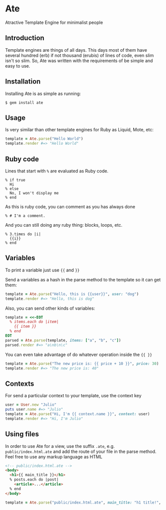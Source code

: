 Ate
====

Atractive Template Engine for minimalist people

## Introduction

Template engines are things of all days. This days most of them have several hundred (erb) if not thousand (erubis) of lines of code, even slim isn't so slim. So, Ate was written with the requirements of be simple and easy to use.

## Installation

Installing Ate is as simple as running:

```
$ gem install ate
```

Usage
-----

Is very similar than other template engines for Ruby as Liquid, Mote, etc:

```ruby
template = Ate.parse("Hello World")
template.render #=> "Hello World"
```

## Ruby code

Lines that start with `%` are evaluated as Ruby code.

```
% if true
  Hi
% else
  No, I won't display me
% end
```

As this is ruby code, you can comment as you has always done

```
% # I'm a comment.
```

And you can still doing any ruby thing: blocks, loops, etc.

```
% 3.times do |i|
  {{i}}
% end
```

## Variables

To print a variable just use `{{` and `}}`

Send a variables as a hash in the parse method to the template so it can get them:

```ruby
template = Ate.parse("Hello, this is {{user}}", user: "dog")
template.render #=> "Hello, this is dog"
```

Also, you can send other kinds of variables:

```ruby
template = <<-EOT
  % items.each do |item|
    {{ item }}
  % end
EOT
parsed = Ate.parse(template, items: ["a", "b", "c"])
parsed.render #=> "a\nb\n\c"
```

You can even take advantage of do whatever operation inside the `{{ }}`

```ruby
template = Ate.parse("The new price is: {{ price + 10 }}", price: 30)
template.render #=> "The new price is: 40"
```

## Contexts

For send a particular context to your template, use the context key

```ruby
user = User.new "Julio"
puts user.name #=> "Julio"
template = Ate.parse("Hi, I'm {{ context.name }}", context: user)
template.render #=> "Hi, I'm Julio"
```

## Using files

In order to use Ate for a view, use the suffix `.ate`, e.g. `public/index.html.ate` and add the route of your file in the parse method. Feel free to use any markup language as HTML

```html
<!-- public/index.html.ate -->
<body>
  <h1>{{ main_title }}</h1>
  % posts.each do |post|
    <article>...</article>
  % end
</body>
```

```ruby
template = Ate.parse("public/index.html.ate", main_title: "h1 title!", posts: array_of_posts)
```